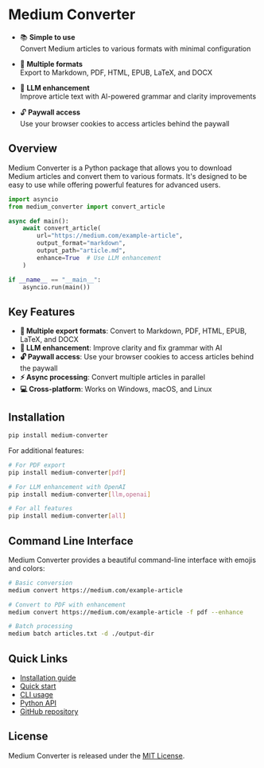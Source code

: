 # Medium Converter

<div class="grid cards" markdown>

- 📚 **Simple to use**  
  Convert Medium articles to various formats with minimal configuration

- 📄 **Multiple formats**  
  Export to Markdown, PDF, HTML, EPUB, LaTeX, and DOCX

- 🤖 **LLM enhancement**  
  Improve article text with AI-powered grammar and clarity improvements

- 🔓 **Paywall access**  
  Use your browser cookies to access articles behind the paywall 

</div>

## Overview

Medium Converter is a Python package that allows you to download Medium articles and convert them to various formats. It's designed to be easy to use while offering powerful features for advanced users.

```python
import asyncio
from medium_converter import convert_article

async def main():
    await convert_article(
        url="https://medium.com/example-article",
        output_format="markdown",
        output_path="article.md",
        enhance=True  # Use LLM enhancement
    )

if __name__ == "__main__":
    asyncio.run(main())
```

## Key Features

- **📑 Multiple export formats**: Convert to Markdown, PDF, HTML, EPUB, LaTeX, and DOCX
- **🤖 LLM enhancement**: Improve clarity and fix grammar with AI
- **🔓 Paywall access**: Use your browser cookies to access articles behind the paywall
- **⚡ Async processing**: Convert multiple articles in parallel
- **💻 Cross-platform**: Works on Windows, macOS, and Linux

## Installation

```bash
pip install medium-converter
```

For additional features:

```bash
# For PDF export
pip install medium-converter[pdf]

# For LLM enhancement with OpenAI
pip install medium-converter[llm,openai]

# For all features
pip install medium-converter[all]
```

## Command Line Interface

Medium Converter provides a beautiful command-line interface with emojis and colors:

```bash
# Basic conversion
medium convert https://medium.com/example-article

# Convert to PDF with enhancement
medium convert https://medium.com/example-article -f pdf --enhance

# Batch processing
medium batch articles.txt -d ./output-dir
```

## Quick Links

- [Installation guide](getting-started/installation.md)
- [Quick start](getting-started/quickstart.md)
- [CLI usage](user-guide/cli.md)
- [Python API](user-guide/python-api.md)
- [GitHub repository](https://github.com/MarcusElwin/medium-converter)

## License

Medium Converter is released under the [MIT License](https://github.com/MarcusElwin/medium-converter/blob/main/LICENSE).